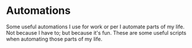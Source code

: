# Automations

Some useful automations I use for work or per
I automate parts of my life. Not because I have to; but because it's fun.
These are some useful scripts when automating those parts of my life.